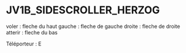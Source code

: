 # JV1B_SIDESCROLLER_HERZOG


voler : fleche du haut
gauche : fleche de gauche
droite : fleche de droite
atterir : fleche du bas

Téléporteur : E
